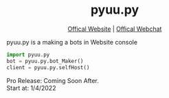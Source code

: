 <h1 align="center">pyuu.py</h1>
<p align="center"><a href="http://pyuu.py">Offical Website</a> | <a href="http://pyuu.py/chat">Offical Webchat</a></p>
pyuu.py is a making a bots in Website console

```py
import pyuu.py
bot = pyuu.py.bot_Maker()
client = pyuu.py.selfHost()
```

Pro Release: Coming Soon After.   
Start at: 1/4/2022
